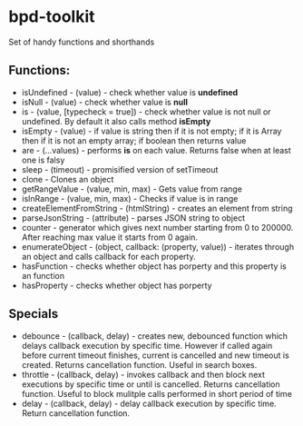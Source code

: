 # bpd-toolkit
Set of handy functions and shorthands

## Functions:
* isUndefined - (value) - check whether value is **undefined**
* isNull - (value) - check whether value is **null**
* is - (value, [typecheck = true]) - check whether value is not null or undefined. By default it also calls method **isEmpty**
* isEmpty - (value) -  if value is string then if it is not empty; if it is Array then if it is not an empty array; if boolean then returns value
* are - (...values) - performs **is** on each value. Returns false when at least one is falsy
* sleep - (timeout) - promisified version of setTimeout
* clone - Clones an object
* getRangeValue - (value, min, max) - Gets value from range
* isInRange - (value, min, max) - Checks if value is in range
* createElementFromString - (htmlString) - creates an element from string
* parseJsonString - (attribute) - parses JSON string to object
* counter - generator which gives next number starting from 0 to 200000. After reaching max value it starts from 0 again.
* enumerateObject - (object, callback: (property, value)) - iterates through an object and calls callback for each property.
* hasFunction - checks whether object has porperty and this property is an function
* hasProperty - checks whether object has porperty

## Specials
* debounce - (callback, delay) - creates new, debounced function which delays callback execution by specific time. However if called again before current timeout finishes, current is cancelled and new timeout is created. Returns cancellation function. Useful in search boxes.
* throttle - (callback, delay) - invokes callback and then block next executions by specific time or until is cancelled. Returns cancellation function. Useful to block mulitple calls performed in short period of time
* delay - (callback, delay) - delay callback execution by specific time. Return cancellation function.
